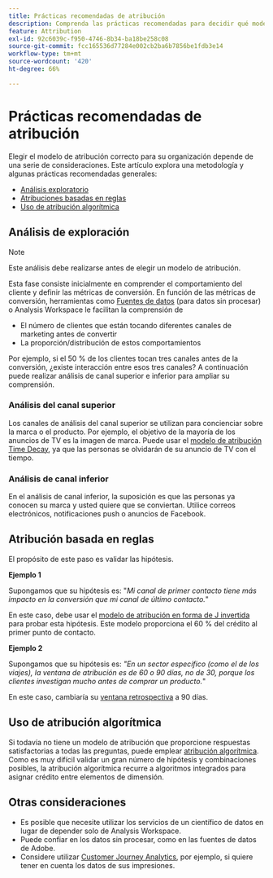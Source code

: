 ```yaml
---
title: Prácticas recomendadas de atribución
description: Comprenda las prácticas recomendadas para decidir qué modelo de atribución utilizar.
feature: Attribution
exl-id: 92c6039c-f950-4746-8b34-ba18be258c08
source-git-commit: fcc165536d77284e002cb2ba6b7856be1fdb3e14
workflow-type: tm+mt
source-wordcount: '420'
ht-degree: 66%

---
```


# Prácticas recomendadas de atribución

Elegir el modelo de atribución correcto para su organización depende de una serie de consideraciones. Este artículo explora una metodología y algunas prácticas recomendadas generales:

* [Análisis exploratorio](#exploratory-analysis)
* [Atribuciones basadas en reglas](#rule-base-attribution)
* [Uso de atribución algorítmica](#use-algorithmic-attribution)

## Análisis de exploración

>[!NOTE]
>Este análisis debe realizarse antes de elegir un modelo de atribución.

Esta fase consiste inicialmente en comprender el comportamiento del cliente y definir las métricas de conversión. En función de las métricas de conversión, herramientas como [Fuentes de datos](/help/export/analytics-data-feed/data-feed-overview.md) (para datos sin procesar) o Analysis Workspace le facilitan la comprensión de

* El número de clientes que están tocando diferentes canales de marketing antes de convertir
* La proporción/distribución de estos comportamientos

Por ejemplo, si el 50 % de los clientes tocan tres canales antes de la conversión, ¿existe interacción entre esos tres canales?
A continuación puede realizar análisis de canal superior e inferior para ampliar su comprensión.

### Análisis del canal superior

Los canales de análisis del canal superior se utilizan para concienciar sobre la marca o el producto. Por ejemplo, el objetivo de la mayoría de los anuncios de TV es la imagen de marca. Puede usar el [modelo de atribución Time Decay](/help/analyze/analysis-workspace/attribution/models.md), ya que las personas se olvidarán de su anuncio de TV con el tiempo.

### Análisis de canal inferior

En el análisis de canal inferior, la suposición es que las personas ya conocen su marca y usted quiere que se conviertan. Utilice correos electrónicos, notificaciones push o anuncios de Facebook.

## Atribución basada en reglas

El propósito de este paso es validar las hipótesis.

**Ejemplo 1**

Supongamos que su hipótesis es: &quot;*Mi canal de primer contacto tiene más impacto en la conversión que mi canal de último contacto.*&quot;

En este caso, debe usar el [modelo de atribución en forma de J invertida](/help/analyze/analysis-workspace/attribution/models.md) para probar esta hipótesis. Este modelo proporciona el 60 % del crédito al primer punto de contacto.

**Ejemplo 2**

Supongamos que su hipótesis es: *&quot;En un sector específico (como el de los viajes), la ventana de atribución es de 60 o 90 días, no de 30, porque los clientes investigan mucho antes de comprar un producto.*&quot;

En este caso, cambiaría su [ventana retrospectiva](/help/analyze/analysis-workspace/attribution/models.md) a 90 días.

## Uso de atribución algorítmica

Si todavía no tiene un modelo de atribución que proporcione respuestas satisfactorias a todas las preguntas, puede emplear [atribución algorítmica](/help/analyze/analysis-workspace/attribution/algorithmic.md). Como es muy difícil validar un gran número de hipótesis y combinaciones posibles, la atribución algorítmica recurre a algoritmos integrados para asignar crédito entre elementos de dimensión.

## Otras consideraciones

* Es posible que necesite utilizar los servicios de un científico de datos en lugar de depender solo de Analysis Workspace.
* Puede confiar en los datos sin procesar, como en las fuentes de datos de Adobe.
* Considere utilizar [Customer Journey Analytics](https://experienceleague.adobe.com/es/docs/analytics-platform/using/cja-overview/cja-b2c-overview/cja-overview), por ejemplo, si quiere tener en cuenta los datos de sus impresiones.
